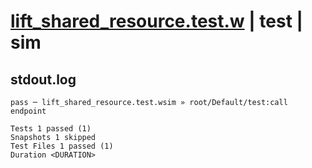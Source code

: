 # [lift_shared_resource.test.w](../../../../../examples/tests/valid/lift_shared_resource.test.w) | test | sim

## stdout.log
```log
pass ─ lift_shared_resource.test.wsim » root/Default/test:call endpoint

Tests 1 passed (1)
Snapshots 1 skipped
Test Files 1 passed (1)
Duration <DURATION>
```

